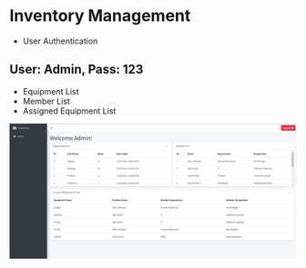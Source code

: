 # Inventory Management

- User Authentication

## User: Admin, Pass: 123

- Equipment List
- Member List
- Assigned Equipment List

![Alt text](images/IM.png)
